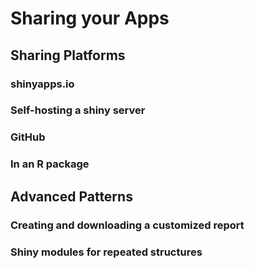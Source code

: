 # Sharing your Apps

## Sharing Platforms

### shinyapps.io

### Self-hosting a shiny server

### GitHub

### In an R package

## Advanced Patterns

### Creating and downloading a customized report

### Shiny modules for repeated structures
